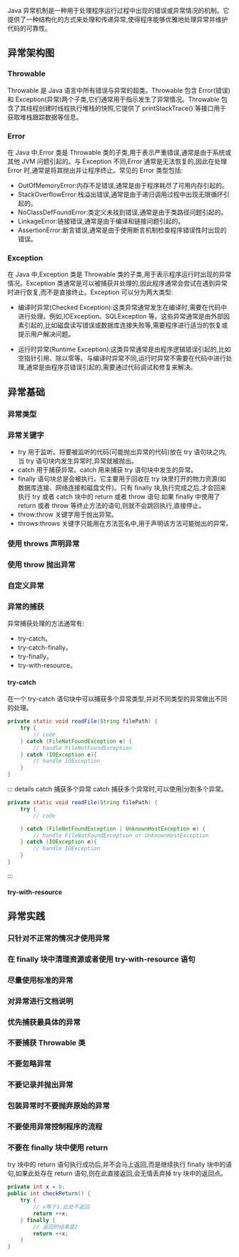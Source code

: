 Java 异常机制是一种用于处理程序运行过程中出现的错误或异常情况的机制。它提供了一种结构化的方式来处理和传递异常,使得程序能够优雅地处理异常并维护代码的可靠性。

## 异常架构图

### Throwable

Throwable 是 Java 语言中所有错误与异常的超类。Throwable 包含 Error(错误)和 Exception(异常)两个子类,它们通常用于指示发生了异常情况。Throwable 包含了其线程创建时线程执行堆栈的快照,它提供了 printStackTrace() 等接口用于获取堆栈跟踪数据等信息。

### Error

在 Java 中,Error 类是 Throwable 类的子类,用于表示严重错误,通常是由于系统或其他 JVM 问题引起的。与 Exception 不同,Error 通常是无法恢复的,因此在处理 Error 时,通常是将其抛出并让程序终止。常见的 Error 类型包括:

- OutOfMemoryError:内存不足错误,通常是由于程序耗尽了可用内存引起的。
- StackOverflowError:栈溢出错误,通常是由于递归调用过程中出现无限循环引起的。
- NoClassDefFoundError:类定义未找到错误,通常是由于类路径问题引起的。
- LinkageError:链接错误,通常是由于编译和链接问题引起的。
- AssertionError:断言错误,通常是由于使用断言机制检查程序错误性时出现的错误。

### Exception

在 Java 中,Exception 类是 Throwable 类的子类,用于表示程序运行时出现的异常情况。Exception 类通常是可以被捕获并处理的,因此程序通常会尝试在遇到异常时进行恢复,而不是直接终止。Exception 可以分为两大类型:

- 编译时异常(Checked Exception):这类异常通常发生在编译时,需要在代码中进行处理。例如,IOException、SQLException 等。这些异常通常是由外部因素引起的,比如磁盘读写错误或数据库连接失败等,需要程序进行适当的恢复或提示用户解决问题。

- 运行时异常(Runtime Exception):这类异常通常是由程序逻辑错误引起的,比如空指针引用、除以零等。与编译时异常不同,运行时异常不需要在代码中进行处理,通常是由程序员错误引起的,需要通过代码调试和修复来解决。

## 异常基础

### 异常类型

### 异常关键字

- try 用于监听。将要被监听的代码(可能抛出异常的代码)放在 try 语句块之内,当 try 语句块内发生异常时,异常就被抛出。
- catch 用于捕获异常。catch 用来捕获 try 语句块中发生的异常。
- finally 语句块总是会被执行。它主要用于回收在 try 块里打开的物力资源(如数据库连接、网络连接和磁盘文件)。只有 finally 块,执行完成之后,才会回来执行 try 或者 catch 块中的 return 或者 throw 语句.如果 finally 中使用了 return 或者 throw 等终止方法的语句,则就不会跳回执行,直接停止。
- throw:throw 关键字用于抛出异常。
- throws:throws 关键字只能用在方法签名中,用于声明该方法可能抛出的异常。

### 使用 throws 声明异常

### 使用 throw 抛出异常

### 自定义异常

### 异常的捕获

异常捕获处理的方法通常有:

- try-catch。
- try-catch-finally。
- try-finally。
- try-with-resource。

#### try-catch

在一个 try-catch 语句块中可以捕获多个异常类型,并对不同类型的异常做出不同的处理。

```java
private static void readFile(String filePath) {
    try {
        // code
    } catch (FileNotFoundException e) {
        // handle FileNotFoundException
    } catch (IOException e){
        // handle IOException
    }
}
```

::: details catch 捕获多个异常
catch 捕获多个异常时,可以使用|分割多个异常。

```java
private static void readFile(String filePath) {
    try {
        // code

    } catch (FileNotFoundException | UnknownHostException e) {
        // handle FileNotFoundException or UnknownHostException
    } catch (IOException e){
        // handle IOException
    }
}
```

:::

#### try-with-resource

## 异常实践

### 只针对不正常的情况才使用异常

### 在 finally 块中清理资源或者使用 try-with-resource 语句

### 尽量使用标准的异常

### 对异常进行文档说明

### 优先捕获最具体的异常

### 不要捕获 Throwable 类

### 不要忽略异常

### 不要记录并抛出异常

### 包装异常时不要抛弃原始的异常

### 不要使用异常控制程序的流程

### 不要在 finally 块中使用 return

try 块中的 return 语句执行成功后,并不会马上返回,而是继续执行 finally 块中的语句,如果此处存在 return 语句,则在此直接返回,会无情丢弃掉 try 块中的返回点。

```java
private int x = 0;
public int checkReturn() {
    try {
        // x等于1,此处不返回
        return ++x;
    } finally {
        // 返回的结果是2
        return ++x;
    }
}
```
